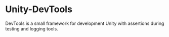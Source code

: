 # Unity-DevTools
DevTools is a small framework for development Unity with assertions during testing and logging tools.
